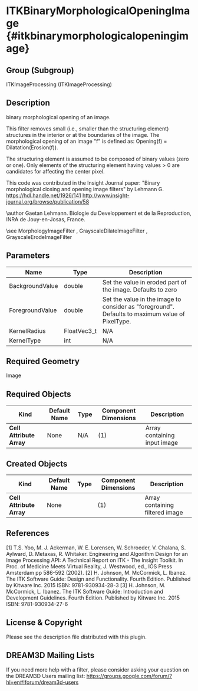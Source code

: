 ITKBinaryMorphologicalOpeningImage {#itkbinarymorphologicalopeningimage}
==================================

## Group (Subgroup) ##
ITKImageProcessing (ITKImageProcessing)

## Description ##
binary morphological opening of an image.

This filter removes small (i.e., smaller than the structuring element) structures in the interior or at the boundaries of the image. The morphological opening of an image "f" is defined as: Opening(f) = Dilatation(Erosion(f)).

The structuring element is assumed to be composed of binary values (zero or one). Only elements of the structuring element having values > 0 are candidates for affecting the center pixel.

This code was contributed in the Insight Journal paper: "Binary morphological closing and opening image filters" by Lehmann G. https://hdl.handle.net/1926/141 http://www.insight-journal.org/browse/publication/58 

\author Gaetan Lehmann. Biologie du Developpement et de la Reproduction, INRA de Jouy-en-Josas, France.

\see MorphologyImageFilter , GrayscaleDilateImageFilter , GrayscaleErodeImageFilter

## Parameters ##

| Name | Type | Description |
|------|------|-------------|
| BackgroundValue | double| Set the value in eroded part of the image. Defaults to zero |
| ForegroundValue | double| Set the value in the image to consider as "foreground". Defaults to maximum value of PixelType. |
| KernelRadius | FloatVec3_t| N/A |
| KernelType | int| N/A |


## Required Geometry ##
Image

## Required Objects ##

| Kind | Default Name | Type | Component Dimensions | Description |
|------|--------------|------|----------------------|-------------|
| **Cell Attribute Array** | None | N/A | (1)  | Array containing input image

## Created Objects ##

| Kind | Default Name | Type | Component Dimensions | Description |
|------|--------------|------|----------------------|-------------|
| **Cell Attribute Array** | None |  | (1)  | Array containing filtered image

## References ##
[1] T.S. Yoo, M. J. Ackerman, W. E. Lorensen, W. Schroeder, V. Chalana, S. Aylward, D. Metaxas, R. Whitaker. Engineering and Algorithm Design for an Image Processing API: A Technical Report on ITK - The Insight Toolkit. In Proc. of Medicine Meets Virtual Reality, J. Westwood, ed., IOS Press Amsterdam pp 586-592 (2002). 
[2] H. Johnson, M. McCormick, L. Ibanez. The ITK Software Guide: Design and Functionality. Fourth Edition. Published by Kitware Inc. 2015 ISBN: 9781-930934-28-3
[3] H. Johnson, M. McCormick, L. Ibanez. The ITK Software Guide: Introduction and Development Guidelines. Fourth Edition. Published by Kitware Inc. 2015 ISBN: 9781-930934-27-6

## License & Copyright ##

Please see the description file distributed with this plugin.

## DREAM3D Mailing Lists ##

If you need more help with a filter, please consider asking your question on the DREAM3D Users mailing list:
https://groups.google.com/forum/?hl=en#!forum/dream3d-users
